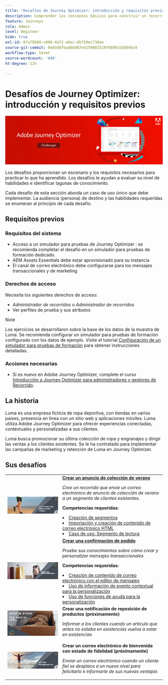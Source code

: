 ```yaml
---
title: 'Desafíos de Journey Optimizer: introducción y requisitos previos'
description: Comprender los conceptos básicos para construir un recorrido en el lienzo del recorrido.
feature: Journeys
role: Admin
level: Beginner
hide: true
exl-id: 87a79560-c098-4e72-abec-6b750ec730ee
source-git-commit: 0e83d8fbad6bd87ed25980251970898cb5b94bc0
workflow-type: tm+mt
source-wordcount: '449'
ht-degree: 12%

---
```


# Desafíos de Journey Optimizer: introducción y requisitos previos

![AJO desafía el banner](./assets/ajo-banner-challenges.png)

Los desafíos proporcionan un escenario y los requisitos necesarios para practicar lo que ha aprendido. Los desafíos le ayudan a evaluar su nivel de habilidades e identificar lagunas de conocimiento.

Cada desafío de esta sección aborda un caso de uso único que debe implementar. La audiencia (persona) de destino y las habilidades requeridas se enumeran al principio de cada desafío.

## Requisitos previos

### Requisitos del sistema

* Acceso a un simulador para pruebas de Journey Optimizer : se recomienda completar el desafío en un simulador para pruebas de formación dedicado.
* AEM Assets Essentials debe estar aprovisionado para su instancia
* El canal de correo electrónico debe configurarse para los mensajes transaccionales y de marketing

### Derechos de acceso

Necesita los siguientes derechos de acceso:
* *Administrador de recorridos* o *Administrador de recorridos*
* Ver perfiles de prueba y sus atributos

>[!NOTE]
> Los ejercicios se desarrollaron sobre la base de los datos de la muestra de Luma. Se recomienda configurar un simulador para pruebas de formación configurado con los datos de ejemplo. Visite el tutorial [Configuración de un simulador para pruebas de formación](/help/tutorial-configure-a-training-sandbox/introduction-and-prerequisites.md) para obtener instrucciones detalladas.

### Acciones necesarias

* Si es nuevo en Adobe Journey Optimizer, complete el curso [Introducción a Journey Optimizer para administradores y gestores de Recorrido](https://experienceleague.adobe.com/?recommended=JourneyOptimizer-U-1-2021.1&amp;lang=es).


## La historia

Luma es una empresa ficticia de ropa deportiva, con tiendas en varios países, presencia en línea con un sitio web y aplicaciones móviles. Luma utiliza Adobe Journey Optimizer para ofrecer experiencias conectadas, contextuales y personalizadas a sus clientes.

Luma busca promocionar su última colección de ropa y engranajes y dirigir las ventas a los clientes existentes. Se le ha contratado para implementar las campañas de marketing y retención de Luma en Journey Optimizer.

## Sus desafíos

<table>
<tr>
<td>
 <div>
      <a href="summer-collection-announcement-challenge.md">
        <img alt="Imagen del anuncio de la colección de verano" src="./assets/email-assets/luma-transactional-onboarding-3.png"/>
      </a>
      </div>
  </td>
  <td>
   <strong><a href="summer-collection-announcement-challenge.md">Crear un anuncio de colección de verano </strong>
    </a>
      <p>
      <em>Cree un recorrido que envíe un correo electrónico de anuncio de colección de verano a un segmento de clientes existentes. </em>
      <p>
      <b>Competencias requeridas:</b>
      <li><a href="https://experienceleague.adobe.com/docs/journey-optimizer-learn/tutorials/profiles-segments-subscriptions/create-segments.html"> Creación de segmentos</li>
      <li><a href="https://experienceleague.adobe.com/docs/journey-optimizer-learn/tutorials/create-messages/create-emails/import-and-author-html-email-content.html">Importación y creación de contenido de correo electrónico HTML</li>
      <li><a href="https://experienceleague.adobe.com/docs/journey-optimizer-learn/tutorials/create-journeys/use-case-read-segment.html">Caso de uso: Segmento de lectura</li>
  </td>
  </tr>
  <tr>
  <td>
  <div>
    <a href="order-confirmation-challenge.md">
      <img alt="Correo electrónico de Luma" src="./assets/email-assets/luma-transactional-order-confirmation.png"/>
    </a>
  </td>
  <td>
      <a href="order-confirmation-challenge.md">
    <strong><a href="order-confirmation-challenge.md">Crear una confirmación de pedido</strong>
    </a>
    <div>
    <p>
    <em>Pruebe sus conocimientos sobre cómo crear y personalizar mensajes transaccionales
    </em>
    <p>
    <b>Competencias requeridas:</b>
      <li><a href="https://experienceleague.adobe.com/docs/journey-optimizer-learn/tutorials/create-messages/create-email-content-with-the-message-editor.html"> Creación de contenido de correo electrónico con el editor de mensajes</li>
      <li><a href="https://experienceleague.adobe.com/docs/journey-optimizer-learn/tutorials/personalize-content/use-contextual-event-information-for-personalization.html">Uso de información de evento contextual para la personalización</li>
      <li><a href="https://experienceleague.adobe.com/docs/journey-optimizer-learn/tutorials/personalize-content/use-helper-functions-for-personalization.html?lang=en">Uso de funciones de ayuda para la personalización</li>
  </td>
  </tr>
  <tr>
    <td>
    <div>
    <a>
      <img alt="Reposición de productos de Luma" src="./assets/email-assets/luma-ProductReplenishment.png"/>
    </a>
    </div>
    <td>
    <div >
      <strong>Crear una notificación de reposición de productos (próximamente)</strong>
    </a>
    </div>
    <p>
    <em>Informar a los clientes cuando un artículo que antes no estaba en existencias vuelva a estar en existencias</em>
    <p>
  </td>
  </tr>
  <tr>
    <td>
    <div>
    <a>
      <img alt="Bienvenido" src="./assets/email-assets/luma-transactional-onboarding-1.png"/>
    </a>
    </div>
    <td>
    <div >
      <a>
    <strong>Crear un correo electrónico de bienvenida con estado de fidelidad (próximamente) </strong>
    </a>
    </div>
    <p>
    <em>Enviar un correo electrónico cuando un cliente fiel se desplace a un nuevo nivel para felicitarlo e informarle de sus nuevas ventajas</em>
    <p>
  </td>
  </tr>
</table>
